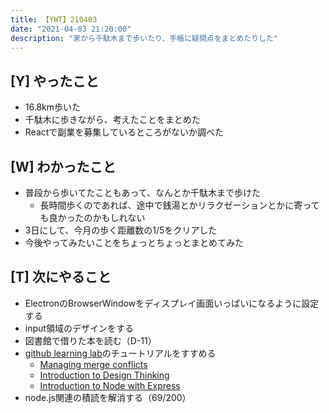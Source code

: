 ```yaml
---
title: 【YWT】210403
date: "2021-04-03 21:20:00"
description: "家から千駄木まで歩いたり、手帳に疑問点をまとめたりした"
---
```


## [Y] やったこと

- 16.8km歩いた
- 千駄木に歩きながら、考えたことをまとめた
- Reactで副業を募集しているところがないか調べた

## [W] わかったこと

- 普段から歩いてたこともあって、なんとか千駄木まで歩けた
  - 長時間歩くのであれば、途中で銭湯とかリラクゼーションとかに寄っても良かったのかもしれない
- 3日にして、今月の歩く距離数の1/5をクリアした
- 今後やってみたいことをちょっとちょっとまとめてみた

## [T] 次にやること

- ElectronのBrowserWindowをディスプレイ画面いっぱいになるように設定する
- input領域のデザインをする
- 図書館で借りた本を読む（D-11）
- [github learning lab](https://lab.github.com/githubtraining)のチュートリアルをすすめる
  - [Managing merge conflicts](https://lab.github.com/githubtraining/managing-merge-conflicts)
  - [Introduction to Design Thinking](https://lab.github.com/githubtraining/introduction-to-design-thinking)
  - [Introduction to Node with Express](https://lab.github.com/everydeveloper/introduction-to-node-with-express)
- node.js関連の積読を解消する（69/200）

<!-- https://twitter.com/camomile_cafe/status/1378327544911388675?s=20 -->
